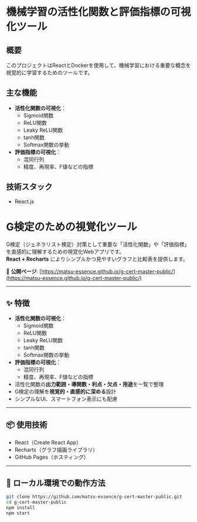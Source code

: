 # 機械学習の活性化関数と評価指標の可視化ツール

## 概要
このプロジェクトはReactとDockerを使用して、機械学習における重要な概念を視覚的に学習するためのツールです。

## 主な機能
- **活性化関数の可視化**：
  - Sigmoid関数
  - ReLU関数
  - Leaky ReLU関数
  - tanh関数
  - Softmax関数の挙動
- **評価指標の可視化**：
  - 混同行列
  - 精度、再現率、F値などの指標

## 技術スタック
- React.js



# G検定のための視覚化ツール

G検定（ジェネラリスト検定）対策として重要な「活性化関数」や「評価指標」を直感的に理解するための視覚化Webアプリです。  
**React + Recharts** によりシンプルかつ見やすいグラフと比較表を提供します。

🔗 **公開ページ**: [https://matsu-essence.github.io/g-cert-master-public/](https://matsu-essence.github.io/g-cert-master-public/)

---

## ✨ 特徴

- **活性化関数の可視化**：
  - Sigmoid関数
  - ReLU関数
  - Leaky ReLU関数
  - tanh関数
  - Softmax関数の挙動
- **評価指標の可視化**：
  - 混同行列
  - 精度、再現率、F値などの指標
- 活性化関数の**出力範囲・導関数・利点・欠点・用途**を一覧で整理
- G検定の理解を**視覚的・直感的に深める**設計
- シンプルなUI、スマートフォン表示にも配慮

---

## 📦 使用技術

- React（Create React App）
- Recharts（グラフ描画ライブラリ）
- GitHub Pages（ホスティング）

---

## 🚀 ローカル環境での動作方法

```bash
git clone https://github.com/matsu-essence/g-cert-master-public.git
cd g-cert-master-public
npm install
npm start
